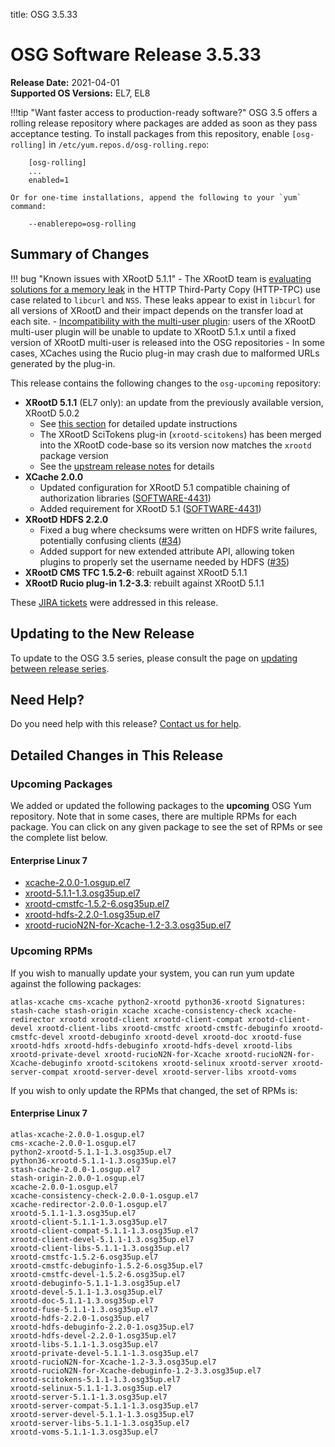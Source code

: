 title: OSG 3.5.33

OSG Software Release 3.5.33
===========================

**Release Date:** 2021-04-01  
**Supported OS Versions:** EL7, EL8

!!!tip "Want faster access to production-ready software?"
    OSG 3.5 offers a rolling release repository where packages are added as soon as they pass acceptance testing.
    To install packages from this repository, enable `[osg-rolling]` in `/etc/yum.repos.d/osg-rolling.repo`:

        [osg-rolling]
        ...
        enabled=1

    Or for one-time installations, append the following to your `yum` command:

        --enablerepo=osg-rolling

Summary of Changes
------------------

!!! bug "Known issues with XRootD 5.1.1"
    -   The XRootD team is [evaluating solutions for a memory leak](https://github.com/xrootd/xrootd/pull/1431) in the
        HTTP Third-Party Copy (HTTP-TPC) use case related to `libcurl` and `NSS`.
        These leaks appear to exist in `libcurl` for all versions of XRootD and their impact depends on the transfer
        load at each site.
    -   [Incompatibility with the multi-user plugin](https://github.com/opensciencegrid/xrootd-multiuser/issues/21):
        users of the XRootD multi-user plugin will be unable to update to XRootD 5.1.x until a fixed version
        of XRootD multi-user is released into the OSG repositories
    -   In some cases, XCaches using the Rucio plug-in may crash due to malformed URLs generated by the plug-in.

This release contains the following changes to the `osg-upcoming` repository:

-   **XRootD 5.1.1** (EL7 only): an update from the previously available version, XRootD 5.0.2
    -  See [this section](../updating-to-osg-35.md#updating-to-xrootd-5) for detailed update instructions
    -  The XRootD SciTokens plug-in (`xrootd-scitokens`) has been merged into the XRootD code-base so its version now matches the `xrootd`
       package version
    -  See the [upstream release notes](https://github.com/xrootd/xrootd/blob/v5.1.1/docs/ReleaseNotes.txt#L9-L164) for
       details
-   **XCache 2.0.0**
    -  Updated configuration for XRootD 5.1 compatible chaining of authorization libraries
       ([SOFTWARE-4431](https://opensciencegrid.atlassian.net/browse/SOFTWARE-4431))
    -  Added requirement for XRootD 5.1
       ([SOFTWARE-4431](https://opensciencegrid.atlassian.net/browse/SOFTWARE-4431))
-   **XRootD HDFS 2.2.0**
    -   Fixed a bug where checksums were written on HDFS write failures, potentially confusing clients
        ([#34](https://github.com/opensciencegrid/xrootd-hdfs/pull/34))
    -   Added support for new extended attribute API, allowing token plugins to properly set the username needed by HDFS
        ([#35](https://github.com/opensciencegrid/xrootd-hdfs/pull/35))
-   **XRootD CMS TFC 1.5.2-6**: rebuilt against XRootD 5.1.1
-   **XRootD Rucio plug-in 1.2-3.3**: rebuilt against XRootD 5.1.1

These
[JIRA tickets](https://opensciencegrid.atlassian.net/issues/?jql=project%20%3D%20SOFTWARE%20AND%20fixVersion%20in%20(3.5.33%2C3.5.33-upcoming)%20ORDER%20BY%20priority%20DESC%2C%20key%20DESC)
were addressed in this release.

Updating to the New Release
---------------------------

To update to the OSG 3.5 series, please consult the page on
[updating between release series](../updating-to-osg-35.md).

Need Help?
----------

Do you need help with this release? [Contact us for help](../../common/help.md).

Detailed Changes in This Release
--------------------------------

### Upcoming Packages

We added or updated the following packages to the **upcoming** OSG Yum repository.
Note that in some cases, there are multiple RPMs for each package.
You can click on any given package to see the set of RPMs or see the complete list below.

#### Enterprise Linux 7

-   [xcache-2.0.0-1.osgup.el7](https://koji.chtc.wisc.edu/koji/search?match=glob&type=build&terms=xcache-2.0.0-1.osgup.el7)
-   [xrootd-5.1.1-1.3.osg35up.el7](https://koji.chtc.wisc.edu/koji/search?match=glob&type=build&terms=xrootd-5.1.1-1.3.osg35up.el7)
-   [xrootd-cmstfc-1.5.2-6.osg35up.el7](https://koji.chtc.wisc.edu/koji/search?match=glob&type=build&terms=xrootd-cmstfc-1.5.2-6.osg35up.el7)
-   [xrootd-hdfs-2.2.0-1.osg35up.el7](https://koji.chtc.wisc.edu/koji/search?match=glob&type=build&terms=xrootd-hdfs-2.2.0-1.osg35up.el7)
-   [xrootd-rucioN2N-for-Xcache-1.2-3.3.osg35up.el7](https://koji.chtc.wisc.edu/koji/search?match=glob&type=build&terms=xrootd-rucioN2N-for-Xcache-1.2-3.3.osg35up.el7)

### Upcoming RPMs

If you wish to manually update your system, you can run yum update against the following packages:

    atlas-xcache cms-xcache python2-xrootd python36-xrootd Signatures: stash-cache stash-origin xcache xcache-consistency-check xcache-redirector xrootd xrootd-client xrootd-client-compat xrootd-client-devel xrootd-client-libs xrootd-cmstfc xrootd-cmstfc-debuginfo xrootd-cmstfc-devel xrootd-debuginfo xrootd-devel xrootd-doc xrootd-fuse xrootd-hdfs xrootd-hdfs-debuginfo xrootd-hdfs-devel xrootd-libs xrootd-private-devel xrootd-rucioN2N-for-Xcache xrootd-rucioN2N-for-Xcache-debuginfo xrootd-scitokens xrootd-selinux xrootd-server xrootd-server-compat xrootd-server-devel xrootd-server-libs xrootd-voms

If you wish to only update the RPMs that changed, the set of RPMs is:

#### Enterprise Linux 7

``` file
atlas-xcache-2.0.0-1.osgup.el7
cms-xcache-2.0.0-1.osgup.el7
python2-xrootd-5.1.1-1.3.osg35up.el7
python36-xrootd-5.1.1-1.3.osg35up.el7
stash-cache-2.0.0-1.osgup.el7
stash-origin-2.0.0-1.osgup.el7
xcache-2.0.0-1.osgup.el7
xcache-consistency-check-2.0.0-1.osgup.el7
xcache-redirector-2.0.0-1.osgup.el7
xrootd-5.1.1-1.3.osg35up.el7
xrootd-client-5.1.1-1.3.osg35up.el7
xrootd-client-compat-5.1.1-1.3.osg35up.el7
xrootd-client-devel-5.1.1-1.3.osg35up.el7
xrootd-client-libs-5.1.1-1.3.osg35up.el7
xrootd-cmstfc-1.5.2-6.osg35up.el7
xrootd-cmstfc-debuginfo-1.5.2-6.osg35up.el7
xrootd-cmstfc-devel-1.5.2-6.osg35up.el7
xrootd-debuginfo-5.1.1-1.3.osg35up.el7
xrootd-devel-5.1.1-1.3.osg35up.el7
xrootd-doc-5.1.1-1.3.osg35up.el7
xrootd-fuse-5.1.1-1.3.osg35up.el7
xrootd-hdfs-2.2.0-1.osg35up.el7
xrootd-hdfs-debuginfo-2.2.0-1.osg35up.el7
xrootd-hdfs-devel-2.2.0-1.osg35up.el7
xrootd-libs-5.1.1-1.3.osg35up.el7
xrootd-private-devel-5.1.1-1.3.osg35up.el7
xrootd-rucioN2N-for-Xcache-1.2-3.3.osg35up.el7
xrootd-rucioN2N-for-Xcache-debuginfo-1.2-3.3.osg35up.el7
xrootd-scitokens-5.1.1-1.3.osg35up.el7
xrootd-selinux-5.1.1-1.3.osg35up.el7
xrootd-server-5.1.1-1.3.osg35up.el7
xrootd-server-compat-5.1.1-1.3.osg35up.el7
xrootd-server-devel-5.1.1-1.3.osg35up.el7
xrootd-server-libs-5.1.1-1.3.osg35up.el7
xrootd-voms-5.1.1-1.3.osg35up.el7
```
